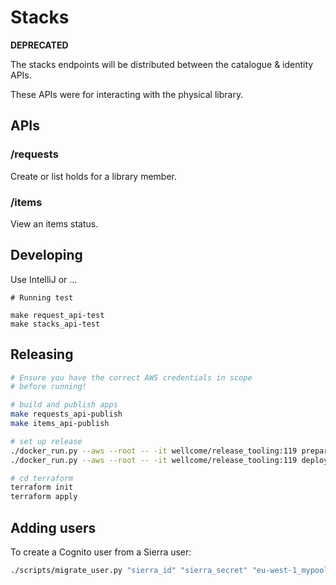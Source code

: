 # Stacks

**DEPRECATED**

The stacks endpoints will be distributed between the catalogue & identity APIs.

These APIs were for interacting  with the physical library.

## APIs

### /requests

Create or list holds for a library member.

### /items

View an items status.

## Developing

Use IntelliJ or ...

```
# Running test

make request_api-test 
make stacks_api-test 
```

## Releasing

```sh
# Ensure you have the correct AWS credentials in scope
# before running!

# build and publish apps
make requests_api-publish 
make items_api-publish 

# set up release
./docker_run.py --aws --root -- -it wellcome/release_tooling:119 prepare
./docker_run.py --aws --root -- -it wellcome/release_tooling:119 deploy

# cd terraform
terraform init
terraform apply
```

## Adding users

To create a Cognito user from a Sierra user:

```sh
./scripts/migrate_user.py "sierra_id" "sierra_secret" "eu-west-1_mypool" "email@sierra.com"
```
